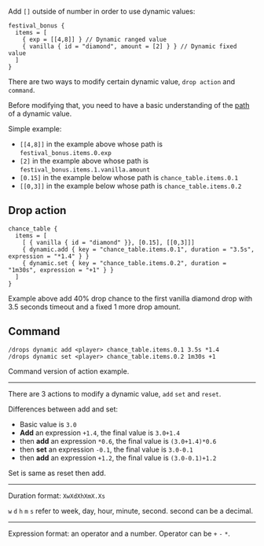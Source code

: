 
Add `[]` outside of number in order to use dynamic values:

```hocon
festival_bonus {
  items = [
    { exp = [[4,8]] } // Dynamic ranged value
    { vanilla { id = "diamond", amount = [2] } } // Dynamic fixed value
  ]
}
```

There are two ways to modify certain dynamic value, `drop action` and `command`.

Before modifying that, you need to have a basic understanding of the
[path](https://github.com/lightbend/config/blob/master/HOCON.md#path-expressions) of a dynamic value.

Simple example:

* `[[4,8]]` in the example above whose path is `festival_bonus.items.0.exp`
* `[2]` in the example above whose path is `festival_bonus.items.1.vanilla.amount`
* `[0.15]` in the example below whose path is `chance_table.items.0.1`
* `[[0,3]]` in the example below whose path is `chance_table.items.0.2`

## Drop action

```hocon
chance_table {
  items = [
    [ { vanilla { id = "diamond" }}, [0.15], [[0,3]]]
    { dynamic.add { key = "chance_table.items.0.1", duration = "3.5s", expression = "*1.4" } }
    { dynamic.set { key = "chance_table.items.0.2", duration = "1m30s", expression = "+1" } }
  ]
}
```

Example above add 40% drop chance to the first vanilla diamond drop with 3.5 seconds timeout
and a fixed 1 more drop amount.

## Command

```
/drops dynamic add <player> chance_table.items.0.1 3.5s *1.4
/drops dynamic set <player> chance_table.items.0.2 1m30s +1
```

Command version of action example.

----

There are 3 actions to modify a dynamic value, `add` `set` and `reset`.

Differences between add and set:

* Basic value is `3.0`
* **Add** an expression `+1.4`, the final value is `3.0+1.4`
* then **add** an expression `*0.6`, the final value is `(3.0+1.4)*0.6`
* then **set** an expression `-0.1`, the final value is `3.0-0.1`
* then **add** an expression `+1.2`, the final value is `(3.0-0.1)+1.2`

Set is same as reset then add.

----

Duration format: `XwXdXhXmX.Xs`

`w` `d` `h` `m` `s` refer to week, day, hour, minute, second. second can be a decimal.

----

Expression format: an operator and a number. Operator can be `+` `-` `*`.
